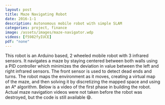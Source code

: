 ```yaml
---
layout: post
title: Maze Navigating Robot
date: 2016-1-1
description: Autonomous mobile robot with simple SLAM
categories: project, finance
image: /assets/images/maze-navigator.wdp
videos: [f5982fyIUCE]
pdf: "none"
---
```


This robot is an Arduino based, 2 wheeled mobile robot with 3 infrared sensors. It navigates a maze by staying centered between both walls using a PID controller which minimizes the deviation in value between the left and right infrared sensors. The front sensor is used to detect dead ends and turns. The robot maps the environment as it moves, creating a virtual map of the maze, and then solving it by discretizing the mapped space and using an A* algorithm. Below is a video of the first phase in building the robot. Actual maze navigation videos were not taken before the robot was destroyed, but the code is still available 😄.